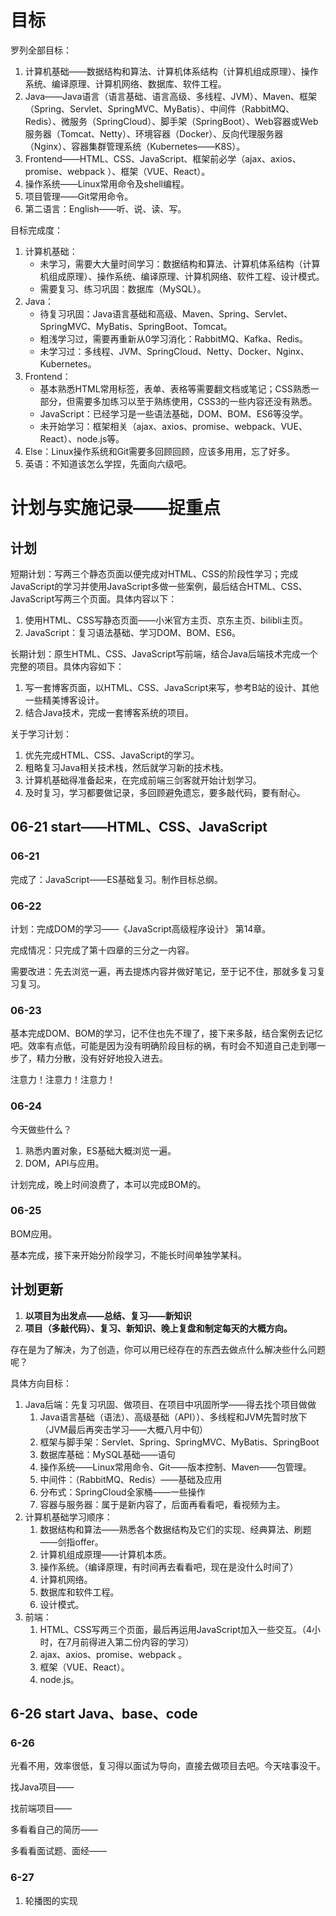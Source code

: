 # 目标

罗列全部目标：

1. 计算机基础——数据结构和算法、计算机体系结构（计算机组成原理）、操作系统、编译原理、计算机网络、数据库、软件工程。
2. Java——Java语言（语言基础、语言高级、多线程、JVM）、Maven、框架（Spring、Servlet、SpringMVC、MyBatis）、中间件（RabbitMQ、Redis）、微服务（SpringCloud）、脚手架（SpringBoot）、Web容器或Web服务器（Tomcat、Netty）、环境容器（Docker）、反向代理服务器（Nginx）、容器集群管理系统（Kubernetes——K8S）。
3. Frontend——HTML、CSS、JavaScript、框架前必学（ajax、axios、promise、webpack ）、框架（VUE、React）。
4. 操作系统——Linux常用命令及shell编程。
5. 项目管理——Git常用命令。
6. 第二语言：English——听、说、读、写。

目标完成度：

1. 计算机基础：
   - 未学习，需要大大量时间学习：数据结构和算法、计算机体系结构（计算机组成原理）、操作系统、编译原理、计算机网络、软件工程、设计模式。
   - 需要复习、练习巩固：数据库（MySQL）。
2. Java：
   - 待复习巩固：Java语言基础和高级、Maven、Spring、Servlet、SpringMVC、MyBatis、SpringBoot、Tomcat。
   - 粗浅学习过，需要再重新从0学习消化：RabbitMQ、Kafka、Redis。
   - 未学习过：多线程、JVM、SpringCloud、Netty、Docker、Nginx、Kubernetes。
3. Frontend：
   - 基本熟悉HTML常用标签，表单、表格等需要翻文档或笔记；CSS熟悉一部分，但需要多加练习以至于熟练使用，CSS3的一些内容还没有熟悉。
   - JavaScript：已经学习是一些语法基础，DOM、BOM、ES6等没学。
   - 未开始学习：框架相关（ajax、axios、promise、webpack、VUE、React）、node.js等。
4. Else：Linux操作系统和Git需要多回顾回顾，应该多用用，忘了好多。
5. 英语：不知道该怎么学捏，先面向六级吧。

# 计划与实施记录——捉重点

## 计划

短期计划：写两三个静态页面以便完成对HTML、CSS的阶段性学习；完成JavaScript的学习并使用JavaScript多做一些案例，最后结合HTML、CSS、JavaScript写两三个页面。具体内容以下：

1. 使用HTML、CSS写静态页面——小米官方主页、京东主页、bilibli主页。
2. JavaScript：复习语法基础、学习DOM、BOM、ES6。

长期计划：原生HTML、CSS、JavaScript写前端，结合Java后端技术完成一个完整的项目。具体内容如下：

1. 写一套博客页面，以HTML、CSS、JavaScript来写，参考B站的设计、其他一些精美博客设计。
2. 结合Java技术，完成一套博客系统的项目。

关于学习计划：

1. 优先完成HTML、CSS、JavaScript的学习。
2. 粗略复习Java相关技术栈，然后就学习新的技术栈。
3. 计算机基础得准备起来，在完成前端三剑客就开始计划学习。
4. 及时复习，学习都要做记录，多回顾避免遗忘，要多敲代码，要有耐心。

## 06-21 start——HTML、CSS、JavaScript

### 06-21

完成了：JavaScript——ES基础复习。制作目标总纲。

### 06-22

计划：完成DOM的学习——《JavaScript高级程序设计》 第14章。

完成情况：只完成了第十四章的三分之一内容。

需要改进：先去浏览一遍，再去提炼内容并做好笔记，至于记不住，那就多复习复习复习。

### 06-23

基本完成DOM、BOM的学习，记不住也先不理了，接下来多敲，结合案例去记忆吧。效率有点低，可能是因为没有明确阶段目标的祸，有时会不知道自己走到哪一步了，精力分散，没有好好地投入进去。

注意力！注意力！注意力！

### 06-24

今天做些什么？

1. 熟悉内置对象，ES基础大概浏览一遍。
2. DOM，API与应用。

计划完成，晚上时间浪费了，本可以完成BOM的。

### 06-25

BOM应用。

基本完成，接下来开始分阶段学习，不能长时间单独学某科。

## 计划更新

1. **以项目为出发点——总结、复习——新知识**
2. **项目（多敲代码）、复习、新知识、晚上复盘和制定每天的大概方向。**

存在是为了解决，为了创造，你可以用已经存在的东西去做点什么解决些什么问题呢？

具体方向目标：

1. Java后端：先复习巩固、做项目、在项目中巩固所学——得去找个项目做做
   1. Java语言基础（语法）、高级基础（API））、多线程和JVM先暂时放下（JVM最后再突击学习——大概八月中旬）
   2. 框架与脚手架：Servlet、Spring、SpringMVC、MyBatis、SpringBoot
   3. 数据库基础：MySQL基础——语句
   4. 操作系统——Linux常用命令、Git——版本控制、Maven——包管理。
   5. 中间件：（RabbitMQ、Redis）——基础及应用
   6. 分布式：SpringCloud全家桶——一些操作
   7. 容器与服务器：属于是新内容了，后面再看看吧，看视频为主。
2. 计算机基础学习顺序：
   1. 数据结构和算法——熟悉各个数据结构及它们的实现、经典算法、刷题——剑指offer。
   2. 计算机组成原理——计算机本质。
   3. 操作系统。（编译原理，有时间再去看看吧，现在是没什么时间了）
   4. 计算机网络。
   5. 数据库和软件工程。
   6. 设计模式。
3. 前端：
   1. HTML、CSS写两三个页面，最后再运用JavaScript加入一些交互。（4小时，在7月前得进入第二份内容的学习）
   2. ajax、axios、promise、webpack 。
   3. 框架（VUE、React）。
   4. node.js。

## 6-26 start Java、base、code

### 6-26

光看不用，效率很低，复习得以面试为导向，直接去做项目去吧。今天啥事没干。

找Java项目——

找前端项目——

多看看自己的简历——

多看看面试题、面经——

### 6-27

1. 轮播图的实现






















